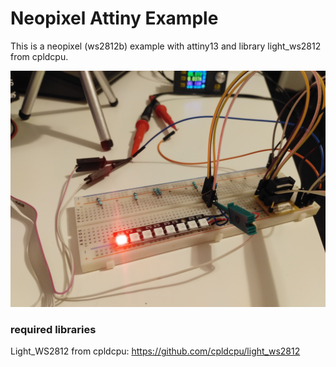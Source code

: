 # Neopixel Attiny Example
This is a neopixel (ws2812b) example with attiny13 and library light_ws2812 from cpldcpu.

![image1](/hardware/breadboard.jpg)

### required libraries
Light_WS2812 from cpldcpu: https://github.com/cpldcpu/light_ws2812
